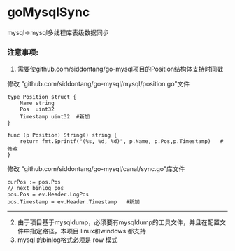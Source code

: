 # goMysqlSync
mysql->mysql多线程库表级数据同步


### 注意事项:

1. 需要使github.com/siddontang/go-mysql项目的Position结构体支持时间戳

修改 "github.com/siddontang/go-mysql/mysql/position.go"文件  
``` 
type Position struct {
	Name string
	Pos  uint32
	Timestamp uint32  #新加
}

func (p Position) String() string {
	return fmt.Sprintf("(%s, %d, %d)", p.Name, p.Pos,p.Timestamp)   #修改
}
```
修改 "github.com/siddontang/go-mysql/canal/sync.go"库文件  
```
curPos := pos.Pos
// next binlog pos
pos.Pos = ev.Header.LogPos
pos.Timestamp = ev.Header.Timestamp   #新加
```
--- 
2. 由于项目基于mysqldump，必须要有mysqldump的工具文件，并且在配置文件中指定路径，本项目 linux和windows 都支持
3. mysql 的binlog格式必须是 row 模式
